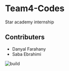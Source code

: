 # Team4-Codes
Star academy internship 

## Contributers
- Danyal Farahany
- Saba Ebrahimi

![build](https://github.com/Star-Academy/Team4-Codes/workflows/build/badge.svg?branch=phase5)
